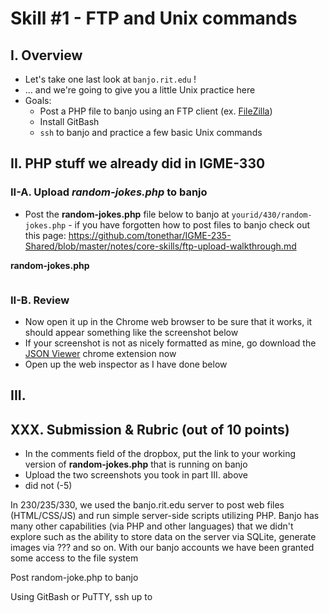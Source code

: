 # Skill #1 - FTP and Unix commands

## I. Overview
- Let's take one last look at `banjo.rit.edu` !
- ... and we're going to give you a little Unix practice here
- Goals:
  - Post a PHP file to banjo using an FTP client (ex. [FileZilla](https://filezilla-project.org/))
  - Install GitBash
  - `ssh` to banjo and practice a few basic Unix commands
 

## II. PHP stuff we already did in IGME-330

### II-A. Upload *random-jokes.php* to banjo
- Post the **random-jokes.php** file below to banjo at `yourid/430/random-jokes.php` - if you have forgotten how to post files to banjo check out this page: https://github.com/tonethar/IGME-235-Shared/blob/master/notes/core-skills/ftp-upload-walkthrough.md

**random-jokes.php**

```php

```

### II-B. Review

- Now open it up in the Chrome web browser to be sure that it works, it should appear something like the screenshot below
- If your screenshot is not as nicely formatted as mine, go download the [JSON Viewer](https://chrome.google.com/webstore/detail/json-viewer/gbmdgpbipfallnflgajpaliibnhdgobh?hl=en-US) chrome extension now
- Open up the web inspector as I have done below

## III. 



  
## XXX. Submission & Rubric (out of 10 points)
- In the comments field of the dropbox, put the link to your working version of **random-jokes.php** that is running on banjo
- Upload the two screenshots you took in part III. above
- did not (-5) 



In 230/235/330, we used the banjo.rit.edu server to post web files (HTML/CSS/JS) and run simple server-side scripts utilizing PHP. Banjo has many other capabilities (via PHP and other languages) that we didn't explore such as the ability to store data on the server via SQLite, generate images via ??? and so on. With our banjo accounts we have been granted some access to the file system 

 Post random-joke.php to banjo

Using GitBash or PuTTY, ssh up to 
